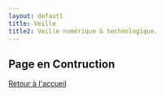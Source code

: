 ```yaml
---
layout: defautl
title: Veille
title2: Veille numérique & technologique.
---
```



## Page en Contruction


[Retour à l'accueil](/)